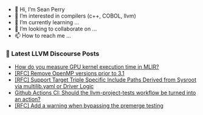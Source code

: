 - 👋 Hi, I’m Sean Perry
- 👀 I’m interested in compilers (c++, COBOL, llvm)
- 🌱 I’m currently learning ...
- 💞️ I’m looking to collaborate on ...
- 📫 How to reach me ...

<!---
s66perry/s66perry is a ✨ special ✨ repository because its `README.md` (this file) appears on your GitHub profile.
You can click the Preview link to take a look at your changes.
--->
### 📕 Latest LLVM Discourse Posts

<!-- DISCOURSE-LLVM:START -->
- [How do you measure GPU kernel execution time in MLIR?](https://discourse.llvm.org/t/how-do-you-measure-gpu-kernel-execution-time-in-mlir/87041#post_7)
- [[RFC] Remove OpenMP versions prior to 3.1](https://discourse.llvm.org/t/rfc-remove-openmp-versions-prior-to-3-1/86901#post_2)
- [[RFC] Support Target Triple Specific Include Paths Derived from Sysroot via multilib.yaml or Driver Logic](https://discourse.llvm.org/t/rfc-support-target-triple-specific-include-paths-derived-from-sysroot-via-multilib-yaml-or-driver-logic/86925#post_3)
- [Github Actions CI: Should the llvm-project-tests workflow be turned into an action?](https://discourse.llvm.org/t/github-actions-ci-should-the-llvm-project-tests-workflow-be-turned-into-an-action/87052#post_7)
- [[RFC] Add a warning when bypassing the premerge testing](https://discourse.llvm.org/t/rfc-add-a-warning-when-bypassing-the-premerge-testing/77610?page=4#post_68)
<!-- DISCOURSE-LLVM:END -->
